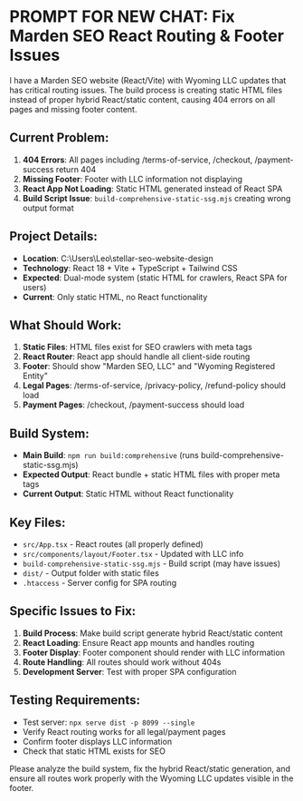 # PROMPT FOR NEW CHAT: Fix Marden SEO React Routing & Footer Issues

I have a Marden SEO website (React/Vite) with Wyoming LLC updates that has critical routing issues. The build process is creating static HTML files instead of proper hybrid React/static content, causing 404 errors on all pages and missing footer content.

## Current Problem:
1. **404 Errors**: All pages including /terms-of-service, /checkout, /payment-success return 404
2. **Missing Footer**: Footer with LLC information not displaying  
3. **React App Not Loading**: Static HTML generated instead of React SPA
4. **Build Script Issue**: `build-comprehensive-static-ssg.mjs` creating wrong output format

## Project Details:
- **Location**: C:\Users\Leo\stellar-seo-website-design
- **Technology**: React 18 + Vite + TypeScript + Tailwind CSS
- **Expected**: Dual-mode system (static HTML for crawlers, React SPA for users)
- **Current**: Only static HTML, no React functionality

## What Should Work:
1. **Static Files**: HTML files exist for SEO crawlers with meta tags
2. **React Router**: React app should handle all client-side routing  
3. **Footer**: Should show "Marden SEO, LLC" and "Wyoming Registered Entity"
4. **Legal Pages**: /terms-of-service, /privacy-policy, /refund-policy should load
5. **Payment Pages**: /checkout, /payment-success should load

## Build System:
- **Main Build**: `npm run build:comprehensive` (runs build-comprehensive-static-ssg.mjs)
- **Expected Output**: React bundle + static HTML files with proper meta tags
- **Current Output**: Static HTML without React functionality

## Key Files:
- `src/App.tsx` - React routes (all properly defined)
- `src/components/layout/Footer.tsx` - Updated with LLC info  
- `build-comprehensive-static-ssg.mjs` - Build script (may have issues)
- `dist/` - Output folder with static files
- `.htaccess` - Server config for SPA routing

## Specific Issues to Fix:
1. **Build Process**: Make build script generate hybrid React/static content
2. **React Loading**: Ensure React app mounts and handles routing
3. **Footer Display**: Footer component should render with LLC information
4. **Route Handling**: All routes should work without 404s
5. **Development Server**: Test with proper SPA configuration

## Testing Requirements:
- Test server: `npx serve dist -p 8099 --single` 
- Verify React routing works for all legal/payment pages
- Confirm footer displays LLC information
- Check that static HTML exists for SEO

Please analyze the build system, fix the hybrid React/static generation, and ensure all routes work properly with the Wyoming LLC updates visible in the footer.

